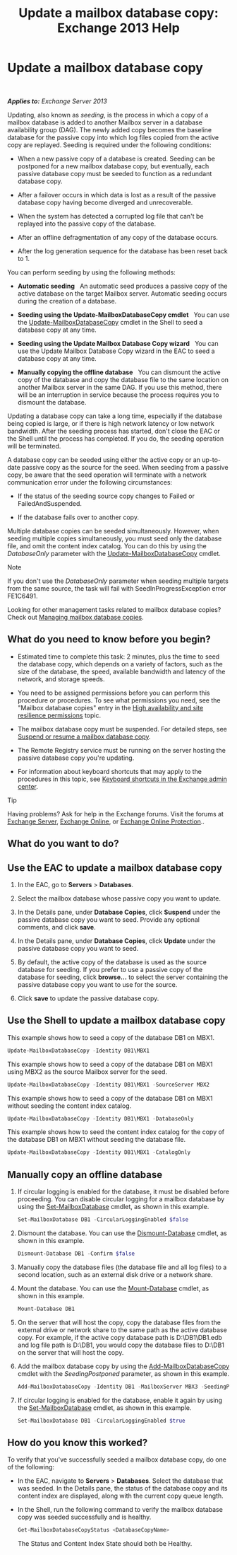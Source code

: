 ﻿---
title: 'Update a mailbox database copy: Exchange 2013 Help'
TOCTitle: Update a mailbox database copy
ms:assetid: bead3cc5-7d50-446f-95b7-e432bcb7968e
ms:mtpsurl: https://technet.microsoft.com/en-us/library/Dd351100(v=EXCHG.150)
ms:contentKeyID: 48385503
ms.date: 12/09/2016
mtps_version: v=EXCHG.150
---

# Update a mailbox database copy

 

_**Applies to:** Exchange Server 2013_


Updating, also known as *seeding*, is the process in which a copy of a mailbox database is added to another Mailbox server in a database availability group (DAG). The newly added copy becomes the baseline database for the passive copy into which log files copied from the active copy are replayed. Seeding is required under the following conditions:

  - When a new passive copy of a database is created. Seeding can be postponed for a new mailbox database copy, but eventually, each passive database copy must be seeded to function as a redundant database copy.

  - After a failover occurs in which data is lost as a result of the passive database copy having become diverged and unrecoverable.

  - When the system has detected a corrupted log file that can't be replayed into the passive copy of the database.

  - After an offline defragmentation of any copy of the database occurs.

  - After the log generation sequence for the database has been reset back to 1.

You can perform seeding by using the following methods:

  - **Automatic seeding**   An automatic seed produces a passive copy of the active database on the target Mailbox server. Automatic seeding occurs during the creation of a database.

  - **Seeding using the Update-MailboxDatabaseCopy cmdlet**   You can use the [Update-MailboxDatabaseCopy](https://technet.microsoft.com/en-us/library/dd335201\(v=exchg.150\)) cmdlet in the Shell to seed a database copy at any time.

  - **Seeding using the Update Mailbox Database Copy wizard**   You can use the Update Mailbox Database Copy wizard in the EAC to seed a database copy at any time.

  - **Manually copying the offline database**   You can dismount the active copy of the database and copy the database file to the same location on another Mailbox server in the same DAG. If you use this method, there will be an interruption in service because the process requires you to dismount the database.

Updating a database copy can take a long time, especially if the database being copied is large, or if there is high network latency or low network bandwidth. After the seeding process has started, don't close the EAC or the Shell until the process has completed. If you do, the seeding operation will be terminated.

A database copy can be seeded using either the active copy or an up-to-date passive copy as the source for the seed. When seeding from a passive copy, be aware that the seed operation will terminate with a network communication error under the following circumstances:

  - If the status of the seeding source copy changes to Failed or FailedAndSuspended.

  - If the database fails over to another copy.

Multiple database copies can be seeded simultaneously. However, when seeding multiple copies simultaneously, you must seed only the database file, and omit the content index catalog. You can do this by using the *DatabaseOnly* parameter with the [Update-MailboxDatabaseCopy](https://technet.microsoft.com/en-us/library/dd335201\(v=exchg.150\)) cmdlet.


> [!NOTE]
> If you don't use the <EM>DatabaseOnly</EM> parameter when seeding multiple targets from the same source, the task will fail with SeedInProgressException error FE1C6491.



Looking for other management tasks related to mailbox database copies? Check out [Managing mailbox database copies](managing-mailbox-database-copies-exchange-2013-help.md).

## What do you need to know before you begin?

  - Estimated time to complete this task: 2 minutes, plus the time to seed the database copy, which depends on a variety of factors, such as the size of the database, the speed, available bandwidth and latency of the network, and storage speeds.

  - You need to be assigned permissions before you can perform this procedure or procedures. To see what permissions you need, see the "Mailbox database copies" entry in the [High availability and site resilience permissions](high-availability-and-site-resilience-permissions-exchange-2013-help.md) topic.

  - The mailbox database copy must be suspended. For detailed steps, see [Suspend or resume a mailbox database copy](suspend-or-resume-a-mailbox-database-copy-exchange-2013-help.md).

  - The Remote Registry service must be running on the server hosting the passive database copy you're updating.

  - For information about keyboard shortcuts that may apply to the procedures in this topic, see [Keyboard shortcuts in the Exchange admin center](keyboard-shortcuts-in-the-exchange-admin-center-exchange-online-protection-help.md).


> [!TIP]
> Having problems? Ask for help in the Exchange forums. Visit the forums at <A href="https://go.microsoft.com/fwlink/p/?linkid=60612">Exchange Server</A>, <A href="https://go.microsoft.com/fwlink/p/?linkid=267542">Exchange Online</A>, or <A href="https://go.microsoft.com/fwlink/p/?linkid=285351">Exchange Online Protection</A>..



## What do you want to do?

## Use the EAC to update a mailbox database copy

1.  In the EAC, go to **Servers** \> **Databases**.

2.  Select the mailbox database whose passive copy you want to update.

3.  In the Details pane, under **Database Copies**, click **Suspend** under the passive database copy you want to seed. Provide any optional comments, and click **save**.

4.  In the Details pane, under **Database Copies**, click **Update** under the passive database copy you want to seed.

5.  By default, the active copy of the database is used as the source database for seeding. If you prefer to use a passive copy of the database for seeding, click **browse…** to select the server containing the passive database copy you want to use for the source.

6.  Click **save** to update the passive database copy.

## Use the Shell to update a mailbox database copy

This example shows how to seed a copy of the database DB1 on MBX1.

```powershell
Update-MailboxDatabaseCopy -Identity DB1\MBX1
```

This example shows how to seed a copy of the database DB1 on MBX1 using MBX2 as the source Mailbox server for the seed.

```powershell
Update-MailboxDatabaseCopy -Identity DB1\MBX1 -SourceServer MBX2
```

This example shows how to seed a copy of the database DB1 on MBX1 without seeding the content index catalog.

```powershell
Update-MailboxDatabaseCopy -Identity DB1\MBX1 -DatabaseOnly
```

This example shows how to seed the content index catalog for the copy of the database DB1 on MBX1 without seeding the database file.

```powershell
Update-MailboxDatabaseCopy -Identity DB1\MBX1 -CatalogOnly
```

## Manually copy an offline database

1.  If circular logging is enabled for the database, it must be disabled before proceeding. You can disable circular logging for a mailbox database by using the [Set-MailboxDatabase](https://technet.microsoft.com/en-us/library/bb123971\(v=exchg.150\)) cmdlet, as shown in this example.
    
    ```powershell
    Set-MailboxDatabase DB1 -CircularLoggingEnabled $false
    ```

2.  Dismount the database. You can use the [Dismount-Database](https://technet.microsoft.com/en-us/library/bb124936\(v=exchg.150\)) cmdlet, as shown in this example.
    
    ```powershell
    Dismount-Database DB1 -Confirm $false
    ```

3.  Manually copy the database files (the database file and all log files) to a second location, such as an external disk drive or a network share.

4.  Mount the database. You can use the [Mount-Database](https://technet.microsoft.com/en-us/library/aa998871\(v=exchg.150\)) cmdlet, as shown in this example.
    
    ```powershell
    Mount-Database DB1
    ```

5.  On the server that will host the copy, copy the database files from the external drive or network share to the same path as the active database copy. For example, if the active copy database path is D:\\DB1\\DB1.edb and log file path is D:\\DB1, you would copy the database files to D:\\DB1 on the server that will host the copy.

6.  Add the mailbox database copy by using the [Add-MailboxDatabaseCopy](https://technet.microsoft.com/en-us/library/dd298105\(v=exchg.150\)) cmdlet with the *SeedingPostponed* parameter, as shown in this example.
    
    ```powershell
    Add-MailboxDatabaseCopy -Identity DB1 -MailboxServer MBX3 -SeedingPostponed
    ```

7.  If circular logging is enabled for the database, enable it again by using the [Set-MailboxDatabase](https://technet.microsoft.com/en-us/library/bb123971\(v=exchg.150\)) cmdlet, as shown in this example.
    
    ```powershell
    Set-MailboxDatabase DB1 -CircularLoggingEnabled $true
    ```

## How do you know this worked?

To verify that you've successfully seeded a mailbox database copy, do one of the following:

  - In the EAC, navigate to **Servers** \> **Databases**. Select the database that was seeded. In the Details pane, the status of the database copy and its content index are displayed, along with the current copy queue length.

  - In the Shell, run the following command to verify the mailbox database copy was seeded successfully and is healthy.
    
    ```powershell
    Get-MailboxDatabaseCopyStatus <DatabaseCopyName>
    ```
    
    The Status and Content Index State should both be Healthy.

